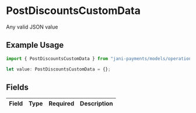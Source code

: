 # PostDiscountsCustomData

Any valid JSON value

## Example Usage

```typescript
import { PostDiscountsCustomData } from "jani-payments/models/operations";

let value: PostDiscountsCustomData = {};
```

## Fields

| Field       | Type        | Required    | Description |
| ----------- | ----------- | ----------- | ----------- |
